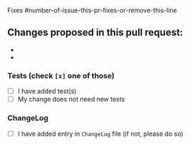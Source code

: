 Fixes #number-of-issue-this-pr-fixes-or-remove-this-line

Changes proposed in this pull request:
-
-
-

### Tests (check `[x]` one of those)

- [ ] I have added test(s)
- [ ] My change does not need new tests

### ChangeLog

- [ ] I have added entry in `ChangeLog` file (if not, please do so)
